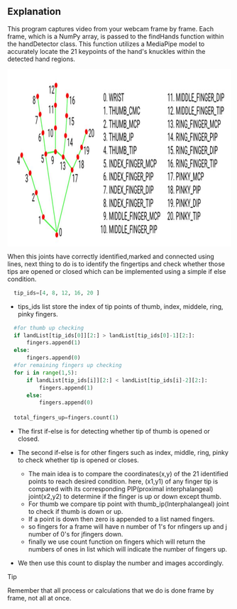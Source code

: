 ## Explanation

This program captures video from your webcam frame by frame. Each frame, which is a NumPy array, is passed to the findHands function within the handDetector class. This function utilizes a MediaPipe model to accurately locate the 21 keypoints of the hand's knuckles within the detected hand regions.

<img align="center" alt="Coding" width="100%" height='400px' src="joints.JPG">

When this joints have correctly identified,marked and connected using lines, next thing to do is to identify the fingertips and check whether those tips are opened or closed which can be implemented using a simple if else condition.


```python
  tip_ids=[4, 8, 12, 16, 20 ]
```
+ tips_ids list store the index of tip points of thumb, index, middele, ring, pinky fingers.

```python
  #for thumb up checking
  if landList[tip_ids[0]][2:] > landList[tip_ids[0]-1][2:]:
      fingers.append(1)
  else:
      fingers.append(0)
  #for remaining fingers up checking
  for i in range(1,5):
      if landList[tip_ids[i]][2:] < landList[tip_ids[i]-2][2:]:
          fingers.append(1)
      else:
          fingers.append(0)
  
  total_fingers_up=fingers.count(1)    
```

+ The first if-else is for detecting whether tip of thumb is opened or closed.
+ The second if-else is for other fingers such as index, middle, ring, pinky to check whether tip is opened or closes.
  
    + The main idea is to compare the coordinates(x,y) of the 21 identified points to reach desired condition.
        here, (x1,y1) of any finger tip is compared with its corresponding PIP(proximal interphalangeal) joint(x2,y2) to determine if the finger is up or down except thumb.
    + For thumb we compare tip point with thumb_ip(Interphalangeal) joint to check if thumb is down or up.
    + If a point is down then zero is appended to a list named fingers.
    + so fingers for a frame will have n number of 1's for nfingers up and j number of 0's for jfingers down.
    + finally we use count function on fingers which will return the numbers of ones in list which will indicate the number of fingers up.

+ We then use this count to display the number and images accordingly.

>[!TIP]
>Remember that all process or calculations that we do is done frame by frame, not all at once.




